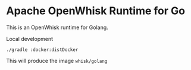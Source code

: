 # Apache OpenWhisk Runtime for Go

This is an  OpenWhisk runtime for  Golang.

Local development

`./gradle :docker:distDocker`

This will produce the image `whisk/golang`

